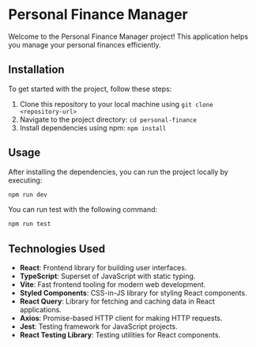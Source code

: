 # Personal Finance Manager

Welcome to the Personal Finance Manager project! This application helps you manage your personal finances efficiently.

## Installation

To get started with the project, follow these steps:

1. Clone this repository to your local machine using `git clone <repository-url>`
2. Navigate to the project directory: `cd personal-finance`
3. Install dependencies using npm: `npm install`

## Usage

After installing the dependencies, you can run the project locally by executing:

```bash
npm run dev
```

You can run test with the following command:

```bash
npm run test
```

## Technologies Used

- **React**: Frontend library for building user interfaces.
- **TypeScript**: Superset of JavaScript with static typing.
- **Vite**: Fast frontend tooling for modern web development.
- **Styled Components**: CSS-in-JS library for styling React components.
- **React Query**: Library for fetching and caching data in React applications.
- **Axios**: Promise-based HTTP client for making HTTP requests.
- **Jest**: Testing framework for JavaScript projects.
- **React Testing Library**: Testing utilities for React components.
